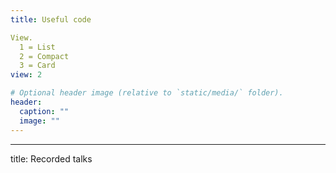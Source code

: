 ```yaml
---
title: Useful code

View.
  1 = List
  2 = Compact
  3 = Card
view: 2

# Optional header image (relative to `static/media/` folder).
header: 
  caption: ""
  image: ""
---
```


---
title: Recorded talks
